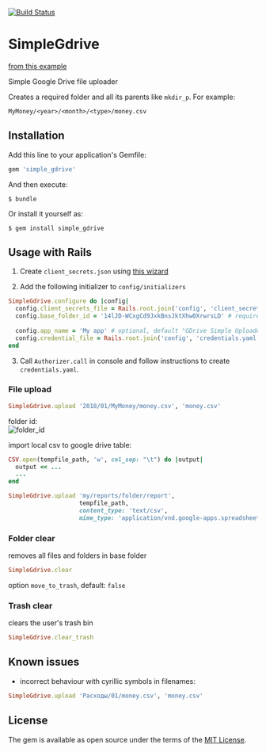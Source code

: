 [![Build Status](https://travis-ci.org/yamax2/simple_gdrive.svg?branch=master)](https://travis-ci.org/yamax2/simple_gdrive)

# SimpleGdrive

[from this example](https://developers.google.com/drive/v3/web/quickstart/ruby)

Simple Google Drive file uploader

Creates a required folder and all its parents like `mkdir_p`. For example:

```
MyMoney/<year>/<month>/<type>/money.csv
```  

## Installation

Add this line to your application's Gemfile:

```ruby
gem 'simple_gdrive'
```

And then execute:

    $ bundle

Or install it yourself as:

    $ gem install simple_gdrive

## Usage with Rails

1. Create `client_secrets.json` using [this wizard](https://console.developers.google.com/start/api?id=drive)

2. Add the following initializer to `config/initializers`
```ruby
SimpleGdrive.configure do |config|  
  config.client_secrets_file = Rails.root.join('config', 'client_secrets.json') # required
  config.base_folder_id = '14lJD-WCxgCd9JxkBnsJktXhw0XrwrsLD' # required
  
  config.app_name = 'My app' # optional, default "GDrive Simple Uploader"
  config.credential_file = Rails.root.join('config', 'credentials.yaml') # optional, default ~/.credentials/gdrive-uploader.yaml  
end
```
3. Call `Authorizer.call` in console and follow instructions to create `credentials.yaml`.

### File upload
```ruby
SimpleGdrive.upload '2018/01/MyMoney/money.csv', 'money.csv'
```

folder id:<br>
![folder_id](https://mytm.tk/pcmsk/folder_id.png) 

import local csv to google drive table:
```ruby
CSV.open(tempfile_path, 'w', col_sep: "\t") do |output|
  output << ...
  ...
end

SimpleGdrive.upload 'my/reports/folder/report', 
                    tempfile_path, 
                    content_type: 'text/csv',
                    mime_type: 'application/vnd.google-apps.spreadsheet' 
```

### Folder clear
removes all files and folders in base folder
```ruby
SimpleGdrive.clear
```

option `move_to_trash`, default: `false`

### Trash clear
clears the user's trash bin
```ruby
SimpleGdrive.clear_trash
```

## Known issues

* incorrect behaviour with cyrillic symbols in filenames:
```ruby
SimpleGdrive.upload 'Расходы/01/money.csv', 'money.csv'
```

## License

The gem is available as open source under the terms of the [MIT License](http://opensource.org/licenses/MIT).
